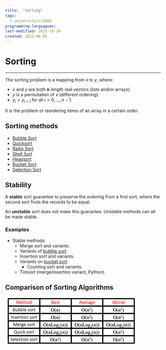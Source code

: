 ```yaml
---
title:  "Sorting"
tags:
  - university/cs2004
programming-languagues:
last-modified: 2022-10-24
created: 2022-06-05
---
```

# Sorting
---
The sorting problem is a mapping from $x$ to $y$, where:
- $x$ and $y$ are both **n** length real vectors (lists and/or arrays).
- $y$ is a permutation of $x$ (different ordering).
- $y_i < y_{i+1}$ for all $i = 0, ..., n-1$.

It is the problem or reordering items of an array in a certain order.

## Sorting methods
- [Bubble Sort](notes/general/bubble-sort.md)
- [Quicksort](notes/general/quicksort.md)
- [Radix Sort](notes/university/cs2004/radix-sort.md)
- [Shell Sort](notes/general/shell-sort.md)
- [Heapsort](notes/general/heapsort.md)
- [Bucket Sort](notes/general/bucket-sort.md)
- [Selection Sort](notes/university/cs2004/selection-sort.md)

## Stability
A **stable** sort guarantee to preserve the ordering from a first sort, where the second sort finds the records to be equal.

An **unstable** sort does not make this guarantee. Unstable methods can all be made stable.

### Examples
- Stable methods:
    - Merge sort and variants.
    - Variants of [bubble sort](notes/general/bubble-sort.md).
    - Insertion sort and variants.
    - Variants on [bucket sort](notes/general/bucket-sort.md).
        - Counting sort and variants.
    - Timsort (merge/insertion variant, Python).

## Comparison of Sorting Algorithms
![Screenshot 2022-10-24 at 17.11.12](notes/images/Screenshot%202022-10-24%20at%2017.11.12.png)